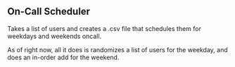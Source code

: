 ## On-Call Scheduler

Takes a list of users and creates a .csv file that schedules them for weekdays and weekends oncall.

As of right now, all it does is randomizes a list of users for the weekday, and does an in-order add for the weekend.